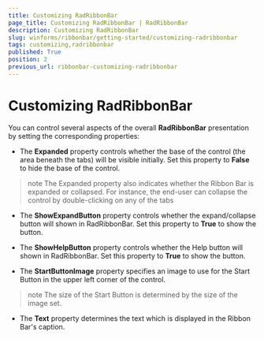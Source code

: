 ```yaml
---
title: Customizing RadRibbonBar
page_title: Customizing RadRibbonBar | RadRibbonBar
description: Customizing RadRibbonBar
slug: winforms/ribbonbar/getting-started/customizing-radribbonbar
tags: customizing,radribbonbar
published: True
position: 2
previous_url: ribbonbar-customizing-radribbonbar
---
```


# Customizing RadRibbonBar

You can control several aspects of the overall __RadRibbonBar__ presentation by setting the corresponding properties:

* The __Expanded__ property controls whether the base of the control (the area beneath the tabs) will be visible initially. Set this property to __False__ to hide the base of the control.

>note The Expanded property also indicates whether the Ribbon Bar is expanded or collapsed. For instance, the end-user can collapse the control by double-clicking on any of the tabs
>

* The __ShowExpandButton__ property controls whether the expand/collapse button will shown in RadRibbonBar. Set this property to __True__ to show the button.

* The __ShowHelpButton__ property controls whether the Help button will shown in RadRibbonBar. Set this property to __True__ to show the button.

* The __StartButtonImage__ property specifies an image to use for the Start Button in the upper left corner of the control.

>note The size of the Start Button is determined by the size of the image set.
>

* The __Text__ property determines the text which is displayed in the Ribbon Bar's caption.
